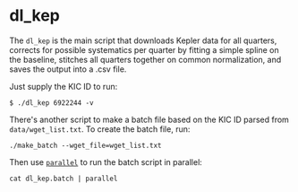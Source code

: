 # dl_kep

The `dl_kep` is the main script that downloads Kepler data for all quarters, corrects for possible systematics per quarter by fitting a simple spline on the baseline, stitches all quarters together on common normalization, and saves the output into a .csv file.

Just supply the KIC ID to run:
```
$ ./dl_kep 6922244 -v
```

There's another script to make a batch file based on the KIC ID parsed from `data/wget_list.txt`.
To create the batch file, run:
```
./make_batch --wget_file=wget_list.txt
```
Then use [`parallel`](http://macappstore.org/parallel/) to run the batch script in parallel:
```
cat dl_kep.batch | parallel
```

